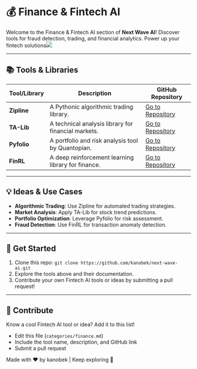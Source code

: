# 💰 Finance & Fintech AI

Welcome to the Finance & Fintech AI section of **Next Wave AI**! Discover tools for fraud detection, trading, and financial analytics. Power up your fintech solutions![](https://www.amecet.in/full-form/ai-technology-full-form)

---

## 📚 Tools & Libraries

| Tool/Library | Description | GitHub Repository |
| --- | --- | --- |
| **Zipline** | A Pythonic algorithmic trading library. | [Go to Repository](https://github.com/quantopian/zipline) |
| **TA-Lib** | A technical analysis library for financial markets. | [Go to Repository](https://github.com/mrjbq7/ta-lib) |
| **Pyfolio** | A portfolio and risk analysis tool by Quantopian. | [Go to Repository](https://github.com/quantopian/pyfolio) |
| **FinRL** | A deep reinforcement learning library for finance. | [Go to Repository](https://github.com/AI4Finance-Foundation/FinRL) |

---

## 💡 Ideas & Use Cases

- **Algorithmic Trading**: Use Zipline for automated trading strategies.
- **Market Analysis**: Apply TA-Lib for stock trend predictions.
- **Portfolio Optimization**: Leverage Pyfolio for risk assessment.
- **Fraud Detection**: Use FinRL for transaction anomaly detection.

---

## 🚀 Get Started

1. Clone this repo: `git clone https://github.com/kanobek/next-wave-ai.git`
2. Explore the tools above and their documentation.
3. Contribute your own Fintech AI tools or ideas by submitting a pull request!

---

## 🤝 Contribute

Know a cool Fintech AI tool or idea? Add it to this list!

- Edit this file (`categories/finance.md`)
- Include the tool name, description, and GitHub link
- Submit a pull request

Made with ❤️ by kanobek | Keep exploring 🌊
